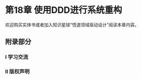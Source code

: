 # 第18章 使用DDD进行系统重构

欢迎购买实体书或者加入知识星球“悟道领域驱动设计”阅读本章内容。

## 附录部分

### Ⅰ 学习交流
<!--@include: contact.md-->

### Ⅱ 版权声明
<!--@include: copyright-notice.md-->
